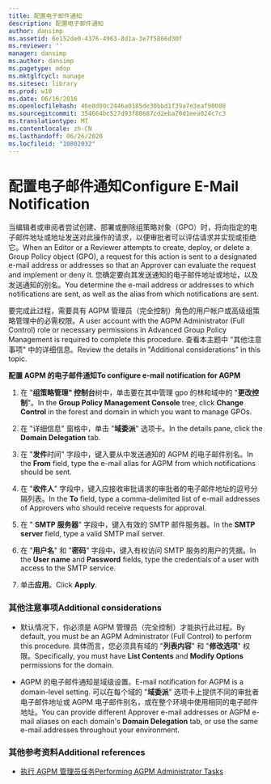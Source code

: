 ```yaml
---
title: 配置电子邮件通知
description: 配置电子邮件通知
author: dansimp
ms.assetid: 6e152de0-4376-4963-8d1a-3e7f5866d30f
ms.reviewer: ''
manager: dansimp
ms.author: dansimp
ms.pagetype: mdop
ms.mktglfcycl: manage
ms.sitesec: library
ms.prod: w10
ms.date: 06/16/2016
ms.openlocfilehash: 46e8d00c2446a0185de30bbd1f39a7e3eaf90080
ms.sourcegitcommit: 354664bc527d93f80687cd2eba70d1eea024c7c3
ms.translationtype: MT
ms.contentlocale: zh-CN
ms.lasthandoff: 06/26/2020
ms.locfileid: "10802032"
---
```

# <span data-ttu-id="3ded8-103">配置电子邮件通知</span><span class="sxs-lookup"><span data-stu-id="3ded8-103">Configure E-Mail Notification</span></span>


<span data-ttu-id="3ded8-104">当编辑者或审阅者尝试创建、部署或删除组策略对象（GPO）时，将向指定的电子邮件地址或地址发送对此操作的请求，以便审批者可以评估请求并实现或拒绝它。</span><span class="sxs-lookup"><span data-stu-id="3ded8-104">When an Editor or a Reviewer attempts to create, deploy, or delete a Group Policy object (GPO), a request for this action is sent to a designated e-mail address or addresses so that an Approver can evaluate the request and implement or deny it.</span></span> <span data-ttu-id="3ded8-105">您确定要向其发送通知的电子邮件地址或地址，以及发送通知的别名。</span><span class="sxs-lookup"><span data-stu-id="3ded8-105">You determine the e-mail address or addresses to which notifications are sent, as well as the alias from which notifications are sent.</span></span>

<span data-ttu-id="3ded8-106">要完成此过程，需要具有 AGPM 管理员（完全控制）角色的用户帐户或高级组策略管理中的必需权限。</span><span class="sxs-lookup"><span data-stu-id="3ded8-106">A user account with the AGPM Administrator (Full Control) role or necessary permissions in Advanced Group Policy Management is required to complete this procedure.</span></span> <span data-ttu-id="3ded8-107">查看本主题中 "其他注意事项" 中的详细信息。</span><span class="sxs-lookup"><span data-stu-id="3ded8-107">Review the details in "Additional considerations" in this topic.</span></span>

**<span data-ttu-id="3ded8-108">配置 AGPM 的电子邮件通知</span><span class="sxs-lookup"><span data-stu-id="3ded8-108">To configure e-mail notification for AGPM</span></span>**

1.  <span data-ttu-id="3ded8-109">在 "**组策略管理" 控制台**树中，单击要在其中管理 gpo 的林和域中的 "**更改控制**"。</span><span class="sxs-lookup"><span data-stu-id="3ded8-109">In the **Group Policy Management Console** tree, click **Change Control** in the forest and domain in which you want to manage GPOs.</span></span>

2.  <span data-ttu-id="3ded8-110">在 "详细信息" 窗格中，单击 "**域委派**" 选项卡。</span><span class="sxs-lookup"><span data-stu-id="3ded8-110">In the details pane, click the **Domain Delegation** tab.</span></span>

3.  <span data-ttu-id="3ded8-111">在 "**发件**时间" 字段中，键入要从中发送通知的 AGPM 的电子邮件别名。</span><span class="sxs-lookup"><span data-stu-id="3ded8-111">In the **From** field, type the e-mail alias for AGPM from which notifications should be sent.</span></span>

4.  <span data-ttu-id="3ded8-112">在 "**收件人**" 字段中，键入应接收审批请求的审批者的电子邮件地址的逗号分隔列表。</span><span class="sxs-lookup"><span data-stu-id="3ded8-112">In the **To** field, type a comma-delimited list of e-mail addresses of Approvers who should receive requests for approval.</span></span>

5.  <span data-ttu-id="3ded8-113">在 " **SMTP 服务器**" 字段中，键入有效的 SMTP 邮件服务器。</span><span class="sxs-lookup"><span data-stu-id="3ded8-113">In the **SMTP server** field, type a valid SMTP mail server.</span></span>

6.  <span data-ttu-id="3ded8-114">在 "**用户名**" 和 "**密码**" 字段中，键入有权访问 SMTP 服务的用户的凭据。</span><span class="sxs-lookup"><span data-stu-id="3ded8-114">In the **User name** and **Password** fields, type the credentials of a user with access to the SMTP service.</span></span>

7.  <span data-ttu-id="3ded8-115">单击**应用**。</span><span class="sxs-lookup"><span data-stu-id="3ded8-115">Click **Apply**.</span></span>

### <span data-ttu-id="3ded8-116">其他注意事项</span><span class="sxs-lookup"><span data-stu-id="3ded8-116">Additional considerations</span></span>

-   <span data-ttu-id="3ded8-117">默认情况下，你必须是 AGPM 管理员（完全控制）才能执行此过程。</span><span class="sxs-lookup"><span data-stu-id="3ded8-117">By default, you must be an AGPM Administrator (Full Control) to perform this procedure.</span></span> <span data-ttu-id="3ded8-118">具体而言，您必须具有域的 "**列表内容**" 和 "**修改选项**" 权限。</span><span class="sxs-lookup"><span data-stu-id="3ded8-118">Specifically, you must have **List Contents** and **Modify Options** permissions for the domain.</span></span>

-   <span data-ttu-id="3ded8-119">AGPM 的电子邮件通知是域级设置。</span><span class="sxs-lookup"><span data-stu-id="3ded8-119">E-mail notification for AGPM is a domain-level setting.</span></span> <span data-ttu-id="3ded8-120">可以在每个域的 "**域委派**" 选项卡上提供不同的审批者电子邮件地址或 AGPM 电子邮件别名，或在整个环境中使用相同的电子邮件地址。</span><span class="sxs-lookup"><span data-stu-id="3ded8-120">You can provide different Approver e-mail addresses or AGPM e-mail aliases on each domain's **Domain Delegation** tab, or use the same e-mail addresses throughout your environment.</span></span>

### <span data-ttu-id="3ded8-121">其他参考资料</span><span class="sxs-lookup"><span data-stu-id="3ded8-121">Additional references</span></span>

-   [<span data-ttu-id="3ded8-122">执行 AGPM 管理员任务</span><span class="sxs-lookup"><span data-stu-id="3ded8-122">Performing AGPM Administrator Tasks</span></span>](performing-agpm-administrator-tasks.md)

 

 





